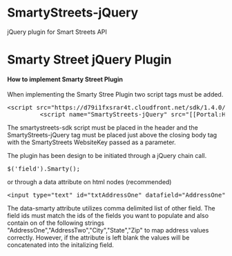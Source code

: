 # SmartyStreets-jQuery
jQuery plugin for Smart Streets API

<div class="page-header">
  <h1>Smarty Street jQuery Plugin</h1>
  <div class="panel panel-default">
  <div class="panel-heading"><h4>How to implement Smarty Street Plugin</h4></div>
  <div class="panel-body">
    <p>
			When implementing the Smarty Stree Plugin two script tags must be added.
    </p>
    <pre>&lt;script src="https://d79i1fxsrar4t.cloudfront.net/sdk/1.4.0/smartystreets-sdk-1.4.0.min.js"&gt;&lt;/script&gt;
         &lt;script name="SmartyStreets-jQuery" src="[[Portal:HomeDirectory]]/Scripts/SmartyStreets-jQuery.js?ver=1" websiteKey='<WebsiteKey>'&gt;&lt;/script&gt;</pre>
    <p>The smartystreets-sdk script must be placed in the header and the SmartyStreets-jQuery tag must be placed just above the closing body tag with the SmartyStreets WebsiteKey passed as a parameter.</p>
    <p>The plugin has been design to be initiated through a jQuery chain call.</p>
    <pre>$('field').Smarty();</pre>
    <p>
			or through a data attribute on html nodes (recommended)
    </p>
    <pre>&lt;input type="text" id="txtAddressOne" datafield="AddressOne" Placeholder="Address 1" autocomplete="new-password" data-smarty="txtAddressTwo,txtCity,txtState,txtZip"/&gt;</pre>
    <p>
			The data-smarty attribute utilizes comma delimited list of other field. The field ids must match the ids of the fields you want to populate and also contain on of the following strings "AddressOne","AddressTwo","City","State","Zip" to map address values correctly. However, if the attribute is left blank the values will be concatenated into the initalizing field.
    </p>
  </div>
</div>
</div>

